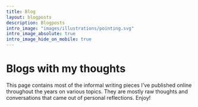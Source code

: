 ```yaml
---
title: Blog
layout: blogposts
description: Blogposts
intro_image: "images/illustrations/pointing.svg"
intro_image_absolute: true
intro_image_hide_on_mobile: true
---
```


# Blogs with my thoughts

This page contains most of the informal writing pieces I've published online throughout the years on various topics. They are mostly raw thoughts and conversations that came out of personal reflections. Enjoy!
